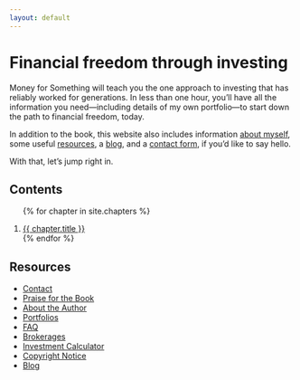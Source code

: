 ```yaml
---
layout: default
---
```


# Financial freedom through investing

Money for Something will teach you the one approach to investing that has reliably worked for generations. In less than one hour, you’ll have all the information you need—including details of my own portfolio—to start down the path to financial freedom, today.

In addition to the book, this website also includes information [about myself](/about/), some useful [resources](#resources), a [blog](/blog/), and a [contact form](/contact/), if you’d like to say hello.

With that, let’s jump right in.

## <a name="toc"></a>Contents

<ol>

{% for chapter in site.chapters %}
  <li><a href="{{chapter.url}}">{{ chapter.title }}</a></li>
{% endfor %}

</ol>

## <a name="resources"></a>Resources

- [Contact](/contact/)
- [Praise for the Book](/praise/)
- [About the Author](/about/)
- [Portfolios](/portfolios/)
- [FAQ](/faq/)
- [Brokerages](/brokerages/)
- [Investment Calculator](http://calculator.moneyforsomething.com)
- [Copyright Notice](/copyright/)
- [Blog](/blog/)